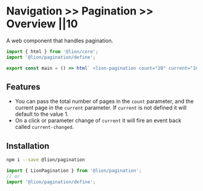 # Navigation >> Pagination >> Overview ||10

A web component that handles pagination.

```js script
import { html } from '@lion/core';
import '@lion/pagination/define';
```

```js preview-story
export const main = () => html` <lion-pagination count="20" current="10"></lion-pagination> `;
```

## Features

- You can pass the total number of pages in the `count` parameter, and the current page in the `current` parameter. If `current` is not defined it will default to the value 1.
- On a click or parameter change of `current` it will fire an event back called `current-changed`.

## Installation

```bash
npm i --save @lion/pagination
```

```js
import { LionPagination } from '@lion/pagination';
// or
import '@lion/pagination/define';
```
